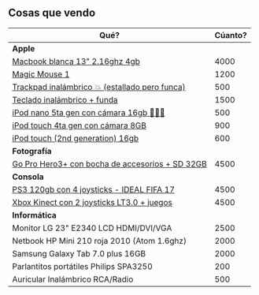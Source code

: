 ## Cosas que vendo

|Qué?|Cúanto?|
|---|---|
| **Apple** | |
| [Macbook blanca 13" 2.16ghz 4gb](/apple/macbook/README.md)	| 4000
| [Magic Mouse 1](/apple/mouse/README.md) | 1200 |
| [Trackpad inalámbrico 💥 (estallado pero funca)](/apple/trackpad/README.md)	| 500
| [Teclado inalámbrico + funda](/apple/teclado/README.md)	| 1500
| [iPod nano 5ta gen con cámara 16gb 🏃‍♀️🏃](/apple/ipod-nano/README.md)	| 500
| [iPod touch 4ta gen con cámara 8GB](/apple/ipod-touch-4th/README.md)	| 900
| [iPod touch (2nd generation) 16gb](/apple/ipod-touch-2nd/README.md)	| 600
| **Fotografía**||
| [Go Pro Hero3+ con bocha de accesorios + SD 32GB](/fotografia/gopro/README.md)	| 4500
| **Consola**||
| [PS3 120gb con 4 joysticks - IDEAL FIFA 17](/consola/ps3/README.md) | 4500 |
| [Xbox Kinect con 2 joysticks LT3.0 + juegos](/consola/xbox/README.md) | 4500 |
| **Informática**||
| Monitor LG 23" E2340 LCD HDMI/DVI/VGA	| 2500
| Netbook HP Mini 210 roja 2010 (Atom 1.6ghz)	| 2000
| Samsung Galaxy Tab 7.0 plus 16GB	| 2000
| Parlantitos portátiles Philips SPA3250	| 200
| Auricular Inalámbrico RCA/Radio	| 500
